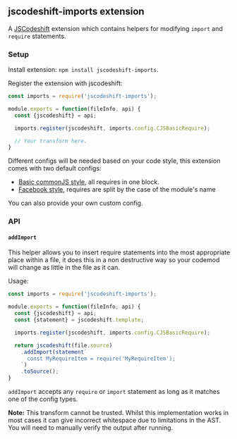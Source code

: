 ## jscodeshift-imports extension

A [JSCodeshift](https://github.com/facebook/jscodeshift) extension which
contains helpers for modifying `import` and `require` statements.

### Setup

Install extension: `npm install jscodeshift-imports`.

Register the extension with jscodeshift:
```javascript
const imports = require('jscodeshift-imports');

module.exports = function(fileInfo, api) {
  const {jscodeshift} = api;

  imports.register(jscodeshift, imports.config.CJSBasicRequire);

  // Your transform here.
}
```

Different configs will be needed based on your code style, this extension comes
with two default configs:
 - [Basic commonJS style](./config/CJSBasicRequireConfig.js), all requires in one
block.
 - [Facebook style](./config/FBRequireConfig.js), requires are split by the case
of the module's name

You can also provide your own custom config.

### API

#### `addImport`

This helper allows you to insert require statements into the most appropriate
place within a file, it does this in a non destructive way so your codemod will
change as little in the file as it can.

Usage:
```javascript
const imports = require('jscodeshift-imports');

module.exports = function(fileInfo, api) {
  const {jscodeshift} = api;
  const {statement} = jscodeshift.template;

  imports.register(jscodeshift, imports.config.CJSBasicRequire);

  return jscodeshift(file.source)
    .addImport(statement`
      const MyRequireItem = require('MyRequireItem');
    `)
    .toSource();
}
```

`addImport` accepts any `require` or `import` statement as long as it matches
one of the config types.

**Note:** This transform cannot be trusted. Whilst this implementation works
in most cases it can give incorrect whitespace due to limitations in the AST.
You will need to manually verify the output after running.
